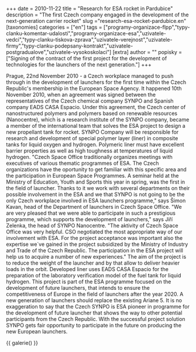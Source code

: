 +++
date = 2010-11-22
title = "Research for ESA rocket in Pardubice"
description = "The first Czech company engaged in the development of the next-generation carrier rocket"
slug ="research-esa-rocket-pardubice.en"
[taxonomies]
categories = ["en"]
tags = ["programy-organizace-flpp","typy-clanku-komentar-udalosti","programy-organizace-esa","uzivatele-vedci","typy-clanku-tiskova-zprava","uzivatele-verejnost","uzivatele-firmy","typy-clanku-podepsany-kontrakt","uzivatele-postgradualove","uzivatele-vysokoskolaci"]
[extra]
author = ""
popisky = ["Signing of the contract of the first project for the development of technologies for the launchers of the next generation."]
+++

Prague, 22nd November 2010 - a Czech workplace managed to push through in the development of launchers for the first time within the Czech Republic's membership in the European Space Agency. It happened 10th November 2010, when an agreement was signed between the representatives of the Czech chemical company SYNPO and Spanish company EADS CASA Espacio. Under this agreement, the Czech center of nanostructured polymers and polymers based on renewable resources (Nanocentre), which is a research institute of the SYNPO company, became a member of the international team that solves the ESA project to design a new propellant tank for rocket. SYNPO Company will be responsible for research and development of special polymer layer (liner) in composite tanks for liquid oxygen and hydrogen. Polymeric liner must have excellent barrier properties as well as high toughness at temperatures of liquid hydrogen. "Czech Space Office traditionally organizes meetings with executives of various thematic programmes of ESA. The Czech organizations have the oportunity to get familiar with this specific area and the participation in European Space Programmes. A seminar held at the Ministry of Education, Youth and Sports this year in spring, was the first in the field of launcher. Thanks to it we work with several departments on their possible involvement in the ESA and we that SYNPO is not going to be the only Czech workplace involved in ESA launchers programme," says Šimon Kavan, head of the Department of launchers in Czech Space Office. "We are very pleased that we were able to participate in such a prestigious programme, which supports the development of launchers," says Jiří Zelenka, the head of SYNPO Nanocentre. "The aktivity of Czech Space Office was very helpful. CSO negotiated the most appropriate way of our involvement with ESA. For the project acceptance was important also the expertise we´ve gained in the project subsidized by the Ministry of Industry and Trade of the Czech Republic. The participation in the ESA project will help us to acquire a number of new experiences." The aim of the project is to reduce the weight of the launcher and by that allow to deliver heavier loads in the orbit. Developed liner uses EADS CASA Espacio for the preparation of the laboratory verification model of the fuel tank for liquid hydrogen. This project is part of the ESA programme focused on the development of future launchers, that intends to ensure the competitiveness of Europe in the field of launchers after the year 2020. A new generation of launchers should replace the existing Ariane 5. It is no exaggeration to say that the Czech SYNPO is ESA pioneer in programme for the development of future launcher that shows the way to other potential participants from the Czech Republic. With the successful project solution SYNPO gets fair opportunity to participate in the future on producing the new European launchers.

{{ galerie() }}
